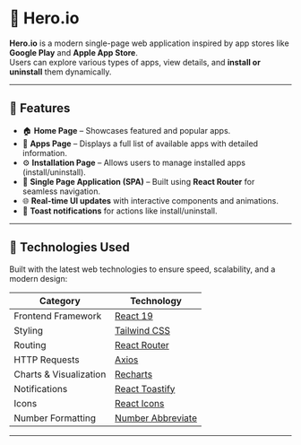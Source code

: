 # 🌟 Hero.io

**Hero.io** is a modern single-page web application inspired by app stores like **Google Play** and **Apple App Store**.  
Users can explore various types of apps, view details, and **install or uninstall** them dynamically.

---

## 🚀 Features

- 🏠 **Home Page** – Showcases featured and popular apps.  
- 📱 **Apps Page** – Displays a full list of available apps with detailed information.  
- ⚙️ **Installation Page** – Allows users to manage installed apps (install/uninstall).  
- 🔄 **Single Page Application (SPA)** – Built using **React Router** for seamless navigation.  
- 🌐 **Real-time UI updates** with interactive components and animations.  
- 🔔 **Toast notifications** for actions like install/uninstall.  

---

## 🧩 Technologies Used

Built with the latest web technologies to ensure speed, scalability, and a modern design:

| Category | Technology |
|-----------|-------------|
| Frontend Framework | [React 19](https://react.dev/) |
| Styling | [Tailwind CSS](https://tailwindcss.com/) |
| Routing | [React Router](https://reactrouter.com/) |
| HTTP Requests | [Axios](https://axios-http.com/) |
| Charts & Visualization | [Recharts](https://recharts.org/) |
| Notifications | [React Toastify](https://fkhadra.github.io/react-toastify/) |
| Icons | [React Icons](https://react-icons.github.io/react-icons/) |
| Number Formatting | [Number Abbreviate](https://www.npmjs.com/package/number-abbreviate) |

---


